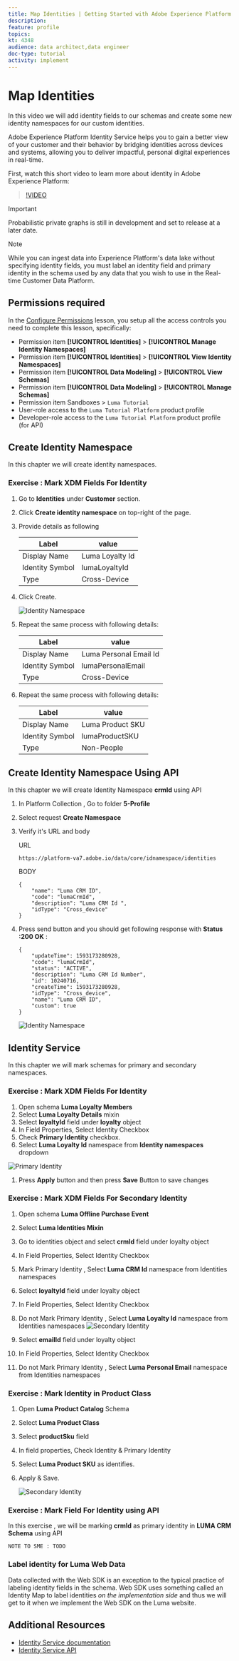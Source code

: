 ```yaml
---
title: Map Identities | Getting Started with Adobe Experience Platform for Data Architects and Data Engineers
description: 
feature: profile
topics: 
kt: 4348
audience: data architect,data engineer
doc-type: tutorial
activity: implement
---
```


# Map Identities

In this video we will add identity fields to our schemas and create some new identity namespaces for our custom identities.

Adobe Experience Platform Identity Service helps you to gain a better view of your customer and their behavior by bridging identities across devices and systems, allowing you to deliver impactful, personal digital experiences in real-time. 

First, watch this short video to learn more about identity in Adobe Experience Platform:
>[!VIDEO](https://video.tv.adobe.com/v/27841?quality=12&learn=on)

>[!IMPORTANT]
>
>Probabilistic private graphs is still in development and set to release at a later date.

>[!NOTE]
>
>While you can ingest data into Experience Platform's data lake without specifying identity fields, you must label an identity field and primary identity in the schema used by any data that you wish to use in the Real-time Customer Data Platform.

## Permissions required

In the [Configure Permissions](configure-permissions.md) lesson, you setup all the access controls you need to complete this lesson, specifically:

* Permission item **[!UICONTROL Identities]** > **[!UICONTROL Manage Identity Namespaces]**
* Permission item **[!UICONTROL Identities]** > **[!UICONTROL View Identity Namespaces]**
* Permission item **[!UICONTROL Data Modeling]** > **[!UICONTROL View Schemas]**
* Permission item **[!UICONTROL Data Modeling]** > **[!UICONTROL Manage Schemas]**
* Permission item Sandboxes > `Luma Tutorial`
* User-role access to the `Luma Tutorial Platform` product profile
* Developer-role access to the `Luma Tutorial Platform` product profile (for API)

## Create Identity Namespace

In this chapter we will create identity namespaces.


### Exercise : Mark XDM Fields For Identity

1. Go to **Identities** under **Customer** section.
1. Click **Create identity namespace** on top-right of the page.
1. Provide details as following
   
    | Label         |  value    |  
    |---------------|-----------|
    | Display Name  | Luma Loyalty Id    | 
    | Identity Symbol| lumaLoyaltyId    |  
    | Type           | Cross-Device      |  

1. Click Create.

    ![Identity Namespace ](assets/identity-createNamespace.png)

1. Repeat the same process with following details:

    | Label         |  value    |  
    |---------------|-----------|
    | Display Name  | Luma Personal Email Id    | 
    | Identity Symbol| lumaPersonalEmail    |  
    | Type           | Cross-Device      | 


1. Repeat the same process with following details:

    | Label         |  value    |  
    |---------------|-----------|
    | Display Name  | Luma Product SKU    | 
    | Identity Symbol| lumaProductSKU   |  
    | Type           | Non-People     | 


## Create Identity Namespace Using API

In this chapter we will create Identity Namespace **crmId** using API


1. In Platform Collection , Go to folder **5-Profile** 
1. Select request **Create Namespace**
1. Verify it's URL and body

    URL

    ```
    https://platform-va7.adobe.io/data/core/idnamespace/identities
    ```

    BODY

    ```
    {
        "name": "Luma CRM ID",
        "code": "lumaCrmId",
        "description": "Luma CRM Id ",
        "idType": "Cross_device"
    }
    ```

1. Press send button and you should get  following response with **Status :200 OK** : 

    ```
    {
        "updateTime": 1593173280928,
        "code": "lumaCrmId",
        "status": "ACTIVE",
        "description": "Luma CRM Id Number",
        "id": 10240716,
        "createTime": 1593173280928,
        "idType": "Cross_device",
        "name": "Luma CRM ID",
        "custom": true
    }
    ```

    ![Identity Namespace](assets/identity-createUsingApi.png)

## Identity Service

In this chapter we will mark schemas for primary and secondary namespaces.

### Exercise : Mark XDM Fields For Identity

1. Open schema **Luma Loyalty Members**
1. Select **Luma Loyalty Details** mixin
1. Select **loyaltyId** field under **loyalty** object
1. In Field Properties, Select Identity Checkbox
1. Check **Primary Identity** checkbox.
1. Select **Luma Loyalty Id** namespace from **Identity namespaces** dropdown

![Primary Identity ](assets/identity-loyalty-primary.png)

1. Press **Apply** button and then press **Save** Button to save changes


### Exercise : Mark XDM Fields For Secondary Identity

1. Open schema **Luma Offline Purchase Event** 
1. Select **Luma Identities Mixin**
1. Go to identities object and select **crmId** field under loyalty object
1. In Field Properties, Select Identity Checkbox
1. Mark Primary Identity , Select **Luma CRM Id** namespace from Identities namespaces
   
1. Select **loyaltyId** field under loyalty object
1. In Field Properties, Select Identity Checkbox
1. Do not Mark Primary Identity , Select **Luma Loyalty Id** namespace from Identities namespaces
    ![Secondary Identity ](assets/identity-offlinePurchase-secondary.png)
    
1.  Select **emailId** field under loyalty object
1. In Field Properties, Select Identity Checkbox
1. Do not Mark Primary Identity , Select **Luma Personal Email** namespace from Identities namespaces




### Exercise : Mark Identity in Product Class

1. Open **Luma Product Catalog** Schema
1. Select **Luma Product Class**
1. Select **productSku** field 
1. In field properties, Check Identity & Primary Identity
1. Select **Luma Product SKU** as identifies.
1. Apply & Save.

    ![Secondary Identity ](assets/identity-products-productSKU.png)


### Exercise : Mark Field For Identity using API 

In this exercise , we will be marking **crmId** as primary identity in **LUMA CRM Schema** using API

```
NOTE TO SME : TODO 
```

### Label identity for Luma Web Data

Data collected with the Web SDK is an exception to the typical practice of labeling identity fields in the schema. Web SDK uses something called an Identity Map to label identities *on the implementation side* and thus we will get to it when we implement the Web SDK on the Luma website.

## Additional Resources

* [Identity Service documentation](https://docs.adobe.com/content/help/en/experience-platform/identity/home.html)
* [Identity Service API](https://www.adobe.io/apis/experienceplatform/home/api-reference.html#!acpdr/swagger-specs/id-service-api.yaml)